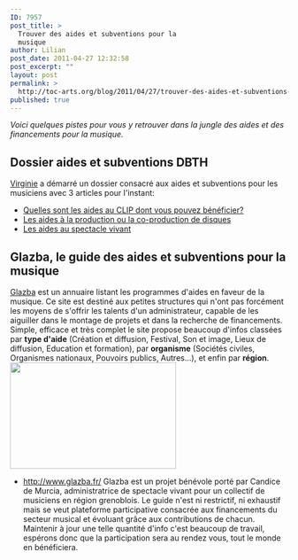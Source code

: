 ```yaml
---
ID: 7957
post_title: >
  Trouver des aides et subventions pour la
  musique
author: Lilian
post_date: 2011-04-27 12:32:58
post_excerpt: ""
layout: post
permalink: >
  http://toc-arts.org/blog/2011/04/27/trouver-des-aides-et-subventions-pour-la-musique/
published: true
---
```

*Voici quelques pistes pour vous y retrouver dans la jungle des aides et des financements pour la musique.* 
## Dossier aides et subventions DBTH

[Virginie][1] a démarré un dossier consacré aux aides et subventions pour les musiciens avec 3 articles pour l'instant: 
*   <a title="Lien permanent vers Dossier aides et subventions: Quelles sont les aides au CLIP dont vous pouvez bénéficier?" rel="bookmark" href="http://virginieberger.com/2011/02/dossier-aides-et-subventions-quelles-sont-les-aides-au-clip-dont-vous-pouvez-beneficier/">Quelles sont les aides au CLIP dont vous pouvez bénéficier?</a>
*   <a title="Lien permanent vers EP2 “Subventions artistes”: Les aides à la production ou la co-production de disques" rel="bookmark" href="http://virginieberger.com/2011/03/ep2-subventions-artistes-les-aides-a-la-production-ou-la-co-production-de-disques/">Les aides à la production ou la co-production de disques</a>
*   <a title="Lien permanent vers EP3 “Subventions artistes”: Les aides au spectacle vivant" rel="bookmark" href="http://virginieberger.com/2011/03/ep3-%e2%80%9csubventions-artistes%e2%80%9d-les-aides-au-spectacle-vivant/">Les aides au spectacle vivant</a>

## Glazba, le guide des aides et subventions pour la musique

[Glazba][2] est un annuaire listant les programmes d'aides en faveur de la musique. Ce site est destiné aux petites structures qui n'ont pas forcément les moyens de s'offrir les talents d'un administrateur, capable de les aiguiller dans le montage de projets et dans la recherche de financements. Simple, efficace et très complet le site propose beaucoup d'infos classées par **type d'aide** (Création et diffusion, Festival, Son et image, Lieux de diffusion, Education et formation), par **organisme** (Sociétés civiles, Organismes nationaux, Pouvoirs publics, Autres...), et enfin par **région**. [<img class="aligncenter size-medium wp-image-7959" title="glazba-guide-aides-subventions-musique" src="http://toc-arts.org/blog/wp-content/uploads/2011/04/glazba-guide-aides-subventions-musique-300x192.jpg" alt="" width="300" height="192" />][2] 
*   <http://www.glazba.fr/> Glazba est un projet bénévole porté par Candice de Murcia, administratrice de spectacle vivant pour un collectif de musiciens en région grenoblois. Le guide n'est ni restrictif, ni exhaustif mais se veut plateforme participative consacrée aux financements du secteur musical et évoluant grâce aux contributions de chacun. Maintenir à jour une telle quantité d'info c'est beaucoup de travail, espérons donc que la participation sera au rendez vous, tout le monde en bénéficiera.

 [1]: http://virginieberger.com/
 [2]: http://www.glazba.fr/